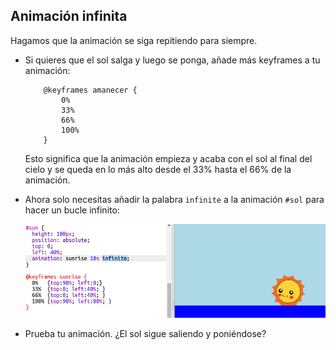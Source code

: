 ## Animación infinita

Hagamos que la animación se siga repitiendo para siempre.

+ Si quieres que el sol salga y luego se ponga, añade más keyframes a tu animación:
    ```
        @keyframes amanecer {
            0%  
            33% 
            66% 
            100%
        }
    ```    
    
    Esto significa que la animación empieza y acaba con el sol al final del cielo y se queda en lo más alto desde el 33% hasta el 66% de la animación.

+ Ahora solo necesitas añadir la palabra `infinite` a la animación `#sol` para hacer un bucle infinito:
    
    ![captura de pantalla](images/sunrise-infinite.png)

+ Prueba tu animación. ¿El sol sigue saliendo y poniéndose?